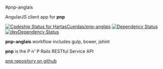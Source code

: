 #pnp-anglais

AngularJS client app for **pnp**

[ ![Codeship Status for HartasCuerdas/pnp-anglais](https://www.codeship.io/projects/daa60ec0-2af3-0132-f351-063bdc17874c/status)](https://www.codeship.io/projects/38433) [![Dependency Status](https://gemnasium.com/HartasCuerdas/pnp-anglais.svg)](https://gemnasium.com/HartasCuerdas/pnp-anglais) [![devDependency Status](https://david-dm.org/HartasCuerdas/pnp-anglais/dev-status.svg)](https://david-dm.org/HartasCuerdas/pnp-anglais#info=devDependencies)

**pnp-anglais** workflow includes gulp, bower, jshint

**pnp** is the P n' P Rails RESTful Service API

[pnp repository on github](https://github.com/HartasCuerdas/pnp)
